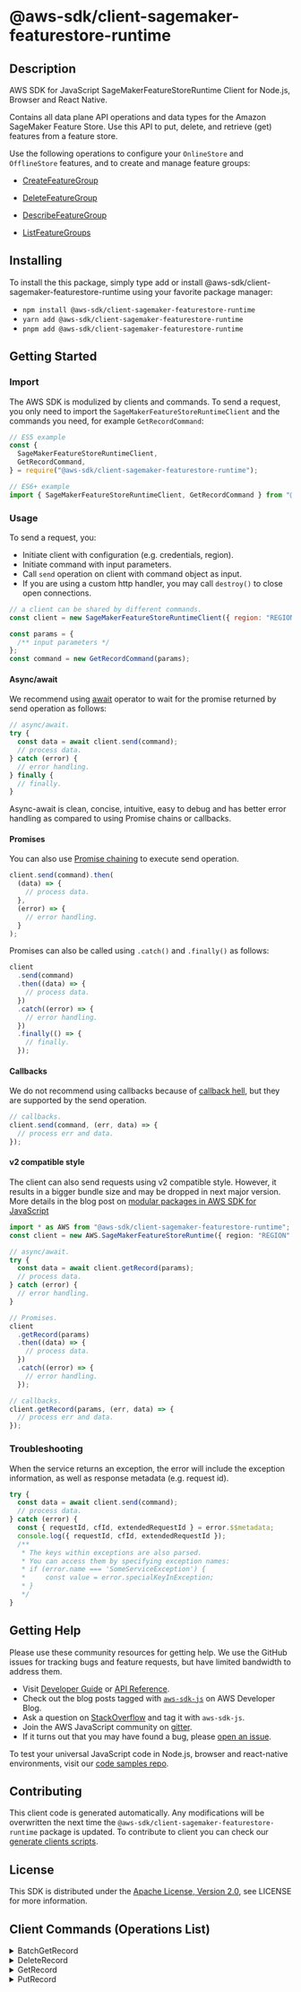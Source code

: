 <!-- generated file, do not edit directly -->

# @aws-sdk/client-sagemaker-featurestore-runtime

## Description

AWS SDK for JavaScript SageMakerFeatureStoreRuntime Client for Node.js, Browser and React Native.

<p>Contains all data plane API operations and data types for the Amazon SageMaker Feature
Store. Use this API to put, delete, and retrieve (get) features from a feature
store.</p>
<p>Use the following operations to configure your <code>OnlineStore</code> and
<code>OfflineStore</code> features, and to create and manage feature groups:</p>
<ul>
<li>
<p>
<a href="https://docs.aws.amazon.com/sagemaker/latest/APIReference/API_CreateFeatureGroup.html">CreateFeatureGroup</a>
</p>
</li>
<li>
<p>
<a href="https://docs.aws.amazon.com/sagemaker/latest/APIReference/API_DeleteFeatureGroup.html">DeleteFeatureGroup</a>
</p>
</li>
<li>
<p>
<a href="https://docs.aws.amazon.com/sagemaker/latest/APIReference/API_DescribeFeatureGroup.html">DescribeFeatureGroup</a>
</p>
</li>
<li>
<p>
<a href="https://docs.aws.amazon.com/sagemaker/latest/APIReference/API_ListFeatureGroups.html">ListFeatureGroups</a>
</p>
</li>
</ul>

## Installing

To install the this package, simply type add or install @aws-sdk/client-sagemaker-featurestore-runtime
using your favorite package manager:

- `npm install @aws-sdk/client-sagemaker-featurestore-runtime`
- `yarn add @aws-sdk/client-sagemaker-featurestore-runtime`
- `pnpm add @aws-sdk/client-sagemaker-featurestore-runtime`

## Getting Started

### Import

The AWS SDK is modulized by clients and commands.
To send a request, you only need to import the `SageMakerFeatureStoreRuntimeClient` and
the commands you need, for example `GetRecordCommand`:

```js
// ES5 example
const {
  SageMakerFeatureStoreRuntimeClient,
  GetRecordCommand,
} = require("@aws-sdk/client-sagemaker-featurestore-runtime");
```

```ts
// ES6+ example
import { SageMakerFeatureStoreRuntimeClient, GetRecordCommand } from "@aws-sdk/client-sagemaker-featurestore-runtime";
```

### Usage

To send a request, you:

- Initiate client with configuration (e.g. credentials, region).
- Initiate command with input parameters.
- Call `send` operation on client with command object as input.
- If you are using a custom http handler, you may call `destroy()` to close open connections.

```js
// a client can be shared by different commands.
const client = new SageMakerFeatureStoreRuntimeClient({ region: "REGION" });

const params = {
  /** input parameters */
};
const command = new GetRecordCommand(params);
```

#### Async/await

We recommend using [await](https://developer.mozilla.org/en-US/docs/Web/JavaScript/Reference/Operators/await)
operator to wait for the promise returned by send operation as follows:

```js
// async/await.
try {
  const data = await client.send(command);
  // process data.
} catch (error) {
  // error handling.
} finally {
  // finally.
}
```

Async-await is clean, concise, intuitive, easy to debug and has better error handling
as compared to using Promise chains or callbacks.

#### Promises

You can also use [Promise chaining](https://developer.mozilla.org/en-US/docs/Web/JavaScript/Guide/Using_promises#chaining)
to execute send operation.

```js
client.send(command).then(
  (data) => {
    // process data.
  },
  (error) => {
    // error handling.
  }
);
```

Promises can also be called using `.catch()` and `.finally()` as follows:

```js
client
  .send(command)
  .then((data) => {
    // process data.
  })
  .catch((error) => {
    // error handling.
  })
  .finally(() => {
    // finally.
  });
```

#### Callbacks

We do not recommend using callbacks because of [callback hell](http://callbackhell.com/),
but they are supported by the send operation.

```js
// callbacks.
client.send(command, (err, data) => {
  // process err and data.
});
```

#### v2 compatible style

The client can also send requests using v2 compatible style.
However, it results in a bigger bundle size and may be dropped in next major version. More details in the blog post
on [modular packages in AWS SDK for JavaScript](https://aws.amazon.com/blogs/developer/modular-packages-in-aws-sdk-for-javascript/)

```ts
import * as AWS from "@aws-sdk/client-sagemaker-featurestore-runtime";
const client = new AWS.SageMakerFeatureStoreRuntime({ region: "REGION" });

// async/await.
try {
  const data = await client.getRecord(params);
  // process data.
} catch (error) {
  // error handling.
}

// Promises.
client
  .getRecord(params)
  .then((data) => {
    // process data.
  })
  .catch((error) => {
    // error handling.
  });

// callbacks.
client.getRecord(params, (err, data) => {
  // process err and data.
});
```

### Troubleshooting

When the service returns an exception, the error will include the exception information,
as well as response metadata (e.g. request id).

```js
try {
  const data = await client.send(command);
  // process data.
} catch (error) {
  const { requestId, cfId, extendedRequestId } = error.$$metadata;
  console.log({ requestId, cfId, extendedRequestId });
  /**
   * The keys within exceptions are also parsed.
   * You can access them by specifying exception names:
   * if (error.name === 'SomeServiceException') {
   *     const value = error.specialKeyInException;
   * }
   */
}
```

## Getting Help

Please use these community resources for getting help.
We use the GitHub issues for tracking bugs and feature requests, but have limited bandwidth to address them.

- Visit [Developer Guide](https://docs.aws.amazon.com/sdk-for-javascript/v3/developer-guide/welcome.html)
  or [API Reference](https://docs.aws.amazon.com/AWSJavaScriptSDK/v3/latest/index.html).
- Check out the blog posts tagged with [`aws-sdk-js`](https://aws.amazon.com/blogs/developer/tag/aws-sdk-js/)
  on AWS Developer Blog.
- Ask a question on [StackOverflow](https://stackoverflow.com/questions/tagged/aws-sdk-js) and tag it with `aws-sdk-js`.
- Join the AWS JavaScript community on [gitter](https://gitter.im/aws/aws-sdk-js-v3).
- If it turns out that you may have found a bug, please [open an issue](https://github.com/aws/aws-sdk-js-v3/issues/new/choose).

To test your universal JavaScript code in Node.js, browser and react-native environments,
visit our [code samples repo](https://github.com/aws-samples/aws-sdk-js-tests).

## Contributing

This client code is generated automatically. Any modifications will be overwritten the next time the `@aws-sdk/client-sagemaker-featurestore-runtime` package is updated.
To contribute to client you can check our [generate clients scripts](https://github.com/aws/aws-sdk-js-v3/tree/main/scripts/generate-clients).

## License

This SDK is distributed under the
[Apache License, Version 2.0](http://www.apache.org/licenses/LICENSE-2.0),
see LICENSE for more information.

## Client Commands (Operations List)

<details>
<summary>
BatchGetRecord
</summary>

[Command API Reference](https://docs.aws.amazon.com/AWSJavaScriptSDK/v3/latest/clients/client-sagemaker-featurestore-runtime/classes/batchgetrecordcommand.html) / [Input](https://docs.aws.amazon.com/AWSJavaScriptSDK/v3/latest/clients/client-sagemaker-featurestore-runtime/interfaces/batchgetrecordcommandinput.html) / [Output](https://docs.aws.amazon.com/AWSJavaScriptSDK/v3/latest/clients/client-sagemaker-featurestore-runtime/interfaces/batchgetrecordcommandoutput.html)

</details>
<details>
<summary>
DeleteRecord
</summary>

[Command API Reference](https://docs.aws.amazon.com/AWSJavaScriptSDK/v3/latest/clients/client-sagemaker-featurestore-runtime/classes/deleterecordcommand.html) / [Input](https://docs.aws.amazon.com/AWSJavaScriptSDK/v3/latest/clients/client-sagemaker-featurestore-runtime/interfaces/deleterecordcommandinput.html) / [Output](https://docs.aws.amazon.com/AWSJavaScriptSDK/v3/latest/clients/client-sagemaker-featurestore-runtime/interfaces/deleterecordcommandoutput.html)

</details>
<details>
<summary>
GetRecord
</summary>

[Command API Reference](https://docs.aws.amazon.com/AWSJavaScriptSDK/v3/latest/clients/client-sagemaker-featurestore-runtime/classes/getrecordcommand.html) / [Input](https://docs.aws.amazon.com/AWSJavaScriptSDK/v3/latest/clients/client-sagemaker-featurestore-runtime/interfaces/getrecordcommandinput.html) / [Output](https://docs.aws.amazon.com/AWSJavaScriptSDK/v3/latest/clients/client-sagemaker-featurestore-runtime/interfaces/getrecordcommandoutput.html)

</details>
<details>
<summary>
PutRecord
</summary>

[Command API Reference](https://docs.aws.amazon.com/AWSJavaScriptSDK/v3/latest/clients/client-sagemaker-featurestore-runtime/classes/putrecordcommand.html) / [Input](https://docs.aws.amazon.com/AWSJavaScriptSDK/v3/latest/clients/client-sagemaker-featurestore-runtime/interfaces/putrecordcommandinput.html) / [Output](https://docs.aws.amazon.com/AWSJavaScriptSDK/v3/latest/clients/client-sagemaker-featurestore-runtime/interfaces/putrecordcommandoutput.html)

</details>
